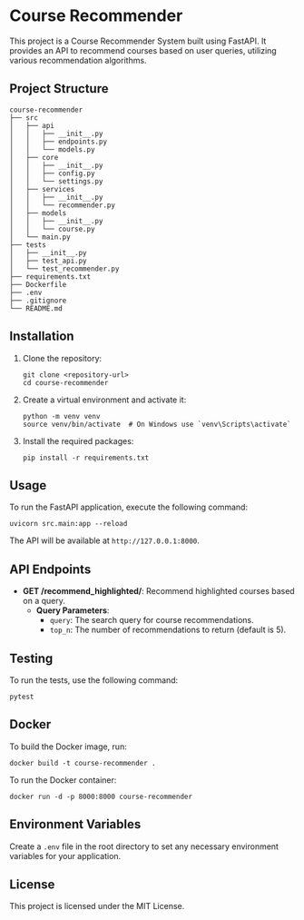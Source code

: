 # Course Recommender

This project is a Course Recommender System built using FastAPI. It provides an API to recommend courses based on user queries, utilizing various recommendation algorithms.

## Project Structure

```
course-recommender
├── src
│   ├── api
│   │   ├── __init__.py
│   │   ├── endpoints.py
│   │   └── models.py
│   ├── core
│   │   ├── __init__.py
│   │   ├── config.py
│   │   └── settings.py
│   ├── services
│   │   ├── __init__.py
│   │   └── recommender.py
│   ├── models
│   │   ├── __init__.py
│   │   └── course.py
│   └── main.py
├── tests
│   ├── __init__.py
│   ├── test_api.py
│   └── test_recommender.py
├── requirements.txt
├── Dockerfile
├── .env
├── .gitignore
└── README.md
```

## Installation

1. Clone the repository:
   ```
   git clone <repository-url>
   cd course-recommender
   ```

2. Create a virtual environment and activate it:
   ```
   python -m venv venv
   source venv/bin/activate  # On Windows use `venv\Scripts\activate`
   ```

3. Install the required packages:
   ```
   pip install -r requirements.txt
   ```

## Usage

To run the FastAPI application, execute the following command:
```
uvicorn src.main:app --reload
```

The API will be available at `http://127.0.0.1:8000`.

## API Endpoints

- **GET /recommend_highlighted/**: Recommend highlighted courses based on a query.
  - **Query Parameters**:
    - `query`: The search query for course recommendations.
    - `top_n`: The number of recommendations to return (default is 5).

## Testing

To run the tests, use the following command:
```
pytest
```

## Docker

To build the Docker image, run:
```
docker build -t course-recommender .
```

To run the Docker container:
```
docker run -d -p 8000:8000 course-recommender
```

## Environment Variables

Create a `.env` file in the root directory to set any necessary environment variables for your application.

## License

This project is licensed under the MIT License.